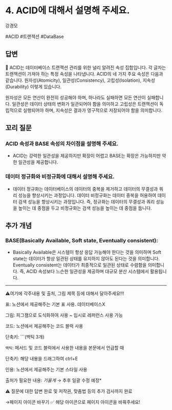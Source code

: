 # 4. ACID에 대해서 설명해 주세요.

강경모

#ACID #트랜잭션 #DataBase

## 답변

<aside>
📌 ACID는 데이터베이스 트랜잭션 관리를 위한 널리 알려진 속성 집합입니다. 각 글자는 트랜잭션이 가져야 하는 특정 속성을 나타냅니다. ACID의 네 가지 주요 속성은 다음과 같습니다.
원자성(Atomicity), 일관성(Consistency), 고립성(Isolation), 지속성(Durability) 이렇게 있습니다.

</aside>

원자성은 모든 연산이 완전히 성공해야 하며, 하나라도 실패하면 모든 연산이 실패합니다.  일관성은 데이터 상태의 변화가 일관되어야 함을 의미하고 고립성은 트랜잭션이 독립적으로 실행되어야 하며, 지속성은 결과가 영구적으로 저장되어야 함을 의미합니다.

## **꼬리 질문**

### ACID 속성과 BASE 속성의 차이점을 설명해 주세요.

- ACID는 강력한 일관성을 제공하지만 확장이 어렵고 BASE는 확장은 가능하지만 약한 일관성을 제공합니다.

### 데이터 정규화와 비정규화에 대해서 설명해 주세요.

- 데이터 정규화는 데이터베이스의 데이터의 중복을 제거하고 데이터의 무결성과 쿼리 성능을 향상시키는 과정입니다. 데이터 비정규화는 데이터 중복을 허용하여 데이터 검색 성능을 향상시키는 과정입니다. 즉, 정규화는 데이터의 무결성과 쿼리 성능을 높이는 데 중점을 두고 비정규화는 검색 성능을 높이는 데 중점을 둡니다.

## 추가 개념

### BASE(Basically Available, Soft state, Eventually consistent):

- Basically Available은 시스템이 항상 응답 가능해야 한다는 것을 의미하며 Soft state는 데이터가 항상 일관된 상태를 유지하지 않아도 된다는 것을 의미합니다. Eventually consistent는 데이터가 최종적으로 일관된 상태로 수렴함을 의미합니다. 즉, ACID 속성보다 느슨한 일관성을 제공하며 대규모 분산 시스템에서 활용됩니다.

---

⚠️여기에 각주내용 및 출처, 그림 제목 등에 대해서 달아주세요!!!

표: 노션에서 제공해주는 기본 표 사용. 데이터베이스X

그림: 피그잼으로 도식화하여 사용 ~ 임시로 레퍼런스 사용 가능

코드: 노션에서 제공해주는 코드 블럭 사용 

단축키: ```(백틱 3개)

`백틱`: 메서드 및 코드 블럭에서 사용한 내용을 본문에서 언급할 때 

단축키: 해당 내용을 드래그하여 ctrl+E

인용: 노션에서 제공해주는 기본 스타일 사용

출처가 필요한 내용: *기울게* → 추후 일괄 수정 예정*

⚠️ 질문에 대한 답변 완료 및 저작권, 맞춤법 등의 추가 검사까지 완료

→페이지 아이콘 바꾸기 ✅ 해당 아이콘으로 페이지 아이콘을 바꿔주세요!